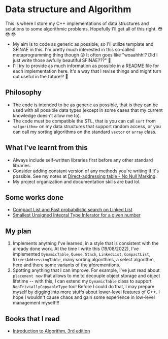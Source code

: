 # Data structure and Algorithm
This is where I store my C++ implementations of data structures and solutions to some algorithmic problems. Hopefully I'll get all of this right. &#128563; &#128563; &#128563; 

* My aim is to code as generic as possible, so I'll utilize template and SFINAE in this. I'm pretty much interested in this so-called metaprogramming thing though &#128541; It often goes like "woaahhh!? Did I just write those awfully beautiful SFINAE???" &#129325;
* I'll try to provide as much information as possible in a README file for each implementation here. It's a way that I revise things and might turn out useful in the future!? &#129488;

## Philosophy
* The code is intended to be as generic as possible, that is they can be used with all possible data types (except in some cases that my current knowledge doesn't allow me to).
* The code must be compatible the STL, that is you can call `sort` from `<algorithm>` on my data structures that support random access, or you can call my sorting algorithms on the standard `vector` or `array` class.

## What I've learnt from this
* Always include self-written libraries first before any other standard libraries.
* Consider adding constant version of any methods you're writing if it's possible. See my notes at [Direct-addressing table - No Null Marking](https://github.com/HuyDNA/DSA/tree/main/Data%20structures/Direct-addressing%20table).
* My project organization and documentation skills are bad lol.

## Some works done
* [Compact List and Fast probabilistic search on Linked List](https://github.com/HuyDNA/DSA/tree/main/Data%20structures/Linked%20list/Compact%20list)
* [Smallest Unsigned Integral Type Inferator for a given number](https://github.com/HuyDNA/DSA/tree/main/CppUtilities/Unsigned%20Integral%20Inferator)

## My plan
1. Implements anything I've learned, in a style that is consistent with the already done work. At the time I write this (19/08/2022), I've implemented `DynamicTable`, `Queue`, `Stack`, `LinkedList`, `CompactList`, `DirectAddressingTable`, many sorting algorithms, a select algorithm, here and there some variants of the aforementions.
2. Spotting anything that I can improve. For example, I've just read about `placement new` that allows to me to decouple object storage and object lifetime -- with this, I can extend my `DynamicTable` class to support `NonTriviallyCopyableType` too! Before I could do that, I may prepare myself by digging into more stuffs about lower-level features of C++. I hope I wouldn't cause chaos and gain some experience in low-level management myself!!! 

## Books that I read
* [Introduction to Algorithm, 3rd edition](https://www.amazon.com/Introduction-Algorithms-3rd-MIT-Press/dp/0262033844) 
